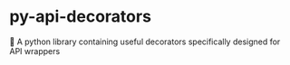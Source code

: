 # py-api-decorators
📂 A python library containing useful decorators specifically designed for API wrappers
